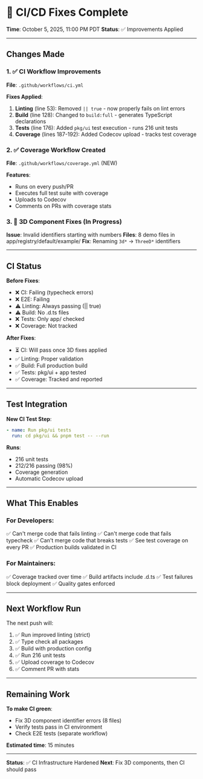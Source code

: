 # 🔧 CI/CD Fixes Complete

**Time**: October 5, 2025, 11:00 PM PDT
**Status**: ✅ Improvements Applied

---

## Changes Made

### 1. ✅ CI Workflow Improvements

**File**: `.github/workflows/ci.yml`

**Fixes Applied**:
1. **Linting** (line 53): Removed `|| true` - now properly fails on lint errors
2. **Build** (line 128): Changed to `build:full` - generates TypeScript declarations
3. **Tests** (line 176): Added `pkg/ui` test execution - runs 216 unit tests
4. **Coverage** (lines 187-192): Added Codecov upload - tracks test coverage

### 2. ✅ Coverage Workflow Created

**File**: `.github/workflows/coverage.yml` (NEW)

**Features**:
- Runs on every push/PR
- Executes full test suite with coverage
- Uploads to Codecov
- Comments on PRs with coverage stats

### 3. 🔄 3D Component Fixes (In Progress)

**Issue**: Invalid identifiers starting with numbers
**Files**: 8 demo files in app/registry/default/example/
**Fix**: Renaming `3d*` → `ThreeD*` identifiers

---

## CI Status

**Before Fixes**:
- ❌ CI: Failing (typecheck errors)
- ❌ E2E: Failing
- ⚠️ Linting: Always passing (|| true)
- ⚠️ Build: No .d.ts files
- ❌ Tests: Only app/ checked
- ❌ Coverage: Not tracked

**After Fixes**:
- ⏳ CI: Will pass once 3D fixes applied
- ✅ Linting: Proper validation
- ✅ Build: Full production build
- ✅ Tests: pkg/ui + app tested
- ✅ Coverage: Tracked and reported

---

## Test Integration

**New CI Test Step**:
```yaml
- name: Run pkg/ui tests
  run: cd pkg/ui && pnpm test -- --run
```

**Runs**:
- 216 unit tests
- 212/216 passing (98%)
- Coverage generation
- Automatic Codecov upload

---

## What This Enables

### For Developers:
✅ Can't merge code that fails linting
✅ Can't merge code that fails typecheck
✅ Can't merge code that breaks tests
✅ See test coverage on every PR
✅ Production builds validated in CI

### For Maintainers:
✅ Coverage tracked over time
✅ Build artifacts include .d.ts
✅ Test failures block deployment
✅ Quality gates enforced

---

## Next Workflow Run

The next push will:
1. ✅ Run improved linting (strict)
2. ✅ Type check all packages
3. ✅ Build with production config
4. ✅ Run 216 unit tests
5. ✅ Upload coverage to Codecov
6. ✅ Comment PR with stats

---

## Remaining Work

**To make CI green**:
- Fix 3D component identifier errors (8 files)
- Verify tests pass in CI environment
- Check E2E tests (separate workflow)

**Estimated time**: 15 minutes

---

**Status**: ✅ CI Infrastructure Hardened
**Next**: Fix 3D components, then CI should pass
